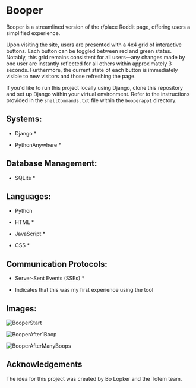 # Booper

Booper is a streamlined version of the r/place Reddit page, offering users a simplified experience.

Upon visiting the site, users are presented with a 4x4 grid of interactive buttons. Each button can be toggled between red and green states. Notably, this grid remains consistent for all users—any changes made by one user are instantly reflected for all others within approximately 3 seconds. Furthermore, the current state of each button is immediately visible to new visitors and those refreshing the page.

If you'd like to run this project locally using Django, clone this repository and set up Django within your virtual environment. Refer to the instructions provided in the `shellCommands.txt` file within the `booperapp1` directory.


## Systems:
- Django *

- PythonAnywhere *


## Database Management:
- SQLite *


## Languages:
- Python
  
- HTML *
  
- JavaScript *
  
- CSS *
  

## Communication Protocols:
- Server-Sent Events (SSEs) *




* Indicates that this was my first experience using the tool

## Images:

![BooperStart](https://github.com/jacksusank/Booper/assets/146315713/4b8a779a-d625-464b-8b1e-02b4412424cc)

![BooperAfter1Boop](https://private-user-images.githubusercontent.com/146315713/309223936-cb215c0c-59eb-4596-a3cc-f97444478013.png?jwt=eyJhbGciOiJIUzI1NiIsInR5cCI6IkpXVCJ9.eyJpc3MiOiJnaXRodWIuY29tIiwiYXVkIjoicmF3LmdpdGh1YnVzZXJjb250ZW50LmNvbSIsImtleSI6ImtleTUiLCJleHAiOjE3MDkyODgxODcsIm5iZiI6MTcwOTI4Nzg4NywicGF0aCI6Ii8xNDYzMTU3MTMvMzA5MjIzOTM2LWNiMjE1YzBjLTU5ZWItNDU5Ni1hM2NjLWY5NzQ0NDQ3ODAxMy5wbmc_WC1BbXotQWxnb3JpdGhtPUFXUzQtSE1BQy1TSEEyNTYmWC1BbXotQ3JlZGVudGlhbD1BS0lBVkNPRFlMU0E1M1BRSzRaQSUyRjIwMjQwMzAxJTJGdXMtZWFzdC0xJTJGczMlMkZhd3M0X3JlcXVlc3QmWC1BbXotRGF0ZT0yMDI0MDMwMVQxMDExMjdaJlgtQW16LUV4cGlyZXM9MzAwJlgtQW16LVNpZ25hdHVyZT05ZjI0NjhjNjc0YWNiNzhhZGQzZDE3MjlmNGM3NzlhNzViNDM4YWIwMTRmZDRjZTJmMWZkYjljZTExZDcyYjExJlgtQW16LVNpZ25lZEhlYWRlcnM9aG9zdCZhY3Rvcl9pZD0wJmtleV9pZD0wJnJlcG9faWQ9MCJ9.VU4B0uj6wdJ9D-YqZBVo3LLm662_pF2elNk4qCAW5OE)

![BooperAfterManyBoops](https://private-user-images.githubusercontent.com/146315713/309224377-1693c2a7-1d05-48a9-9ecf-ebec212bec7e.png?jwt=eyJhbGciOiJIUzI1NiIsInR5cCI6IkpXVCJ9.eyJpc3MiOiJnaXRodWIuY29tIiwiYXVkIjoicmF3LmdpdGh1YnVzZXJjb250ZW50LmNvbSIsImtleSI6ImtleTUiLCJleHAiOjE3MDkyODgxNTAsIm5iZiI6MTcwOTI4Nzg1MCwicGF0aCI6Ii8xNDYzMTU3MTMvMzA5MjI0Mzc3LTE2OTNjMmE3LTFkMDUtNDhhOS05ZWNmLWViZWMyMTJiZWM3ZS5wbmc_WC1BbXotQWxnb3JpdGhtPUFXUzQtSE1BQy1TSEEyNTYmWC1BbXotQ3JlZGVudGlhbD1BS0lBVkNPRFlMU0E1M1BRSzRaQSUyRjIwMjQwMzAxJTJGdXMtZWFzdC0xJTJGczMlMkZhd3M0X3JlcXVlc3QmWC1BbXotRGF0ZT0yMDI0MDMwMVQxMDEwNTBaJlgtQW16LUV4cGlyZXM9MzAwJlgtQW16LVNpZ25hdHVyZT1jYTdlMDA3OTBmZDg5MjhmN2QwMWQ2YWM3MTdhNmYxZmQ5NmIwNzA5ZmM5MTkxNTIzYTQ4NTg0ZDg2YjViNmQ0JlgtQW16LVNpZ25lZEhlYWRlcnM9aG9zdCZhY3Rvcl9pZD0wJmtleV9pZD0wJnJlcG9faWQ9MCJ9.Bwkft8DMbMeIMR7Bdlgw5T2HFp4wyUOrTlm-37dRHW4)


## Acknowledgements

The idea for this project was created by Bo Lopker and the Totem team.
